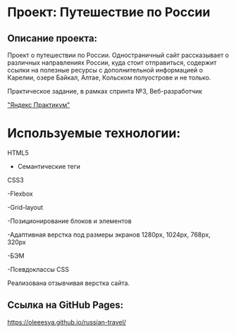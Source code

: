 # Проект: Путешествие по России

## Описание проекта:
Проект о путешествии по России. 
Одностраничный сайт рассказывает о различных направлениях России, куда стоит отправиться, содержит ссылки на полезные ресурсы с дополнительной информацией о Карелии, озере Байкал, Алтае, Кольском полуострове и не только.

Практическое задание, в рамках спринта №3, Веб-разработчик  

["Яндекс Практикум"](https://practicum.yandex.ru/)  

# Используемые технологии:

 HTML5  
 
 * Семантические теги
 
 CSS3  
 
 -Flexbox  
 
 -Grid-layout  
 
 -Позиционирование блоков и элементов  
 
 -Адаптивная верстка под размеры экранов 1280px, 1024px, 768px, 320px  
 
 -БЭМ  
 
 -Псевдоклассы CSS  
 
 


Реализована отзывчивая верстка сайта.

## Ссылка на GitHub Pages:

https://oleeesya.github.io/russian-travel/



